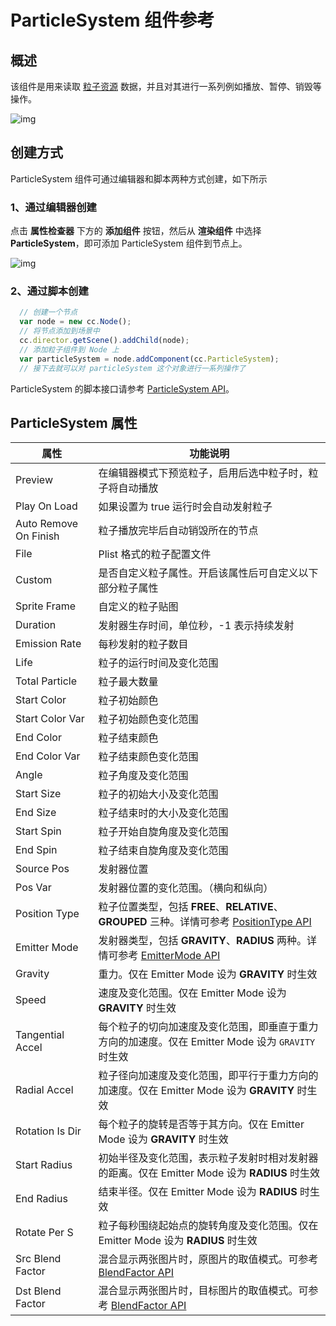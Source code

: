 # ParticleSystem 组件参考

## 概述

该组件是用来读取 [粒子资源](https://docs.cocos.com/creator/manual/zh/asset-workflow/particle.html) 数据，并且对其进行一系列例如播放、暂停、销毁等操作。

![img](https://gitee.com/nlpleaf/PicGo/raw/master/d85642e661ddd7e2be07d5a5c561a20c)

## 创建方式

ParticleSystem 组件可通过编辑器和脚本两种方式创建，如下所示

### 1、通过编辑器创建

点击 **属性检查器** 下方的 **添加组件** 按钮，然后从 **渲染组件** 中选择 **ParticleSystem**，即可添加 ParticleSystem 组件到节点上。

![img](https://gitee.com/nlpleaf/PicGo/raw/master/8d24a351b430aef05cd530fbf45853fc)

### 2、通过脚本创建

```js
  // 创建一个节点
  var node = new cc.Node();
  // 将节点添加到场景中
  cc.director.getScene().addChild(node);
  // 添加粒子组件到 Node 上
  var particleSystem = node.addComponent(cc.ParticleSystem);
  // 接下去就可以对 particleSystem 这个对象进行一系列操作了
```

ParticleSystem 的脚本接口请参考 [ParticleSystem API](https://docs.cocos.com/creator/api/zh/classes/ParticleSystem.html)。

## ParticleSystem 属性

| 属性                  | 功能说明                                                     |
| --------------------- | ------------------------------------------------------------ |
| Preview               | 在编辑器模式下预览粒子，启用后选中粒子时，粒子将自动播放     |
| Play On Load          | 如果设置为 true 运行时会自动发射粒子                         |
| Auto Remove On Finish | 粒子播放完毕后自动销毁所在的节点                             |
| File                  | Plist 格式的粒子配置文件                                     |
| Custom                | 是否自定义粒子属性。开启该属性后可自定义以下部分粒子属性     |
| Sprite Frame          | 自定义的粒子贴图                                             |
| Duration              | 发射器生存时间，单位秒，-1 表示持续发射                      |
| Emission Rate         | 每秒发射的粒子数目                                           |
| Life                  | 粒子的运行时间及变化范围                                     |
| Total Particle        | 粒子最大数量                                                 |
| Start Color           | 粒子初始颜色                                                 |
| Start Color Var       | 粒子初始颜色变化范围                                         |
| End Color             | 粒子结束颜色                                                 |
| End Color Var         | 粒子结束颜色变化范围                                         |
| Angle                 | 粒子角度及变化范围                                           |
| Start Size            | 粒子的初始大小及变化范围                                     |
| End Size              | 粒子结束时的大小及变化范围                                   |
| Start Spin            | 粒子开始自旋角度及变化范围                                   |
| End Spin              | 粒子结束自旋角度及变化范围                                   |
| Source Pos            | 发射器位置                                                   |
| Pos Var               | 发射器位置的变化范围。（横向和纵向）                         |
| Position Type         | 粒子位置类型，包括 **FREE**、**RELATIVE**、**GROUPED** 三种。详情可参考 [PositionType API](https://docs.cocos.com/creator/api/zh/enums/ParticleSystem.PositionType.html) |
| Emitter Mode          | 发射器类型，包括 **GRAVITY**、**RADIUS** 两种。详情可参考 [EmitterMode API](https://docs.cocos.com/creator/api/zh/enums/ParticleSystem.EmitterMode.html) |
| Gravity               | 重力。仅在 Emitter Mode 设为 **GRAVITY** 时生效              |
| Speed                 | 速度及变化范围。仅在 Emitter Mode 设为 **GRAVITY** 时生效    |
| Tangential Accel      | 每个粒子的切向加速度及变化范围，即垂直于重力方向的加速度。仅在 Emitter Mode 设为 `GRAVITY` 时生效 |
| Radial Accel          | 粒子径向加速度及变化范围，即平行于重力方向的加速度。仅在 Emitter Mode 设为 **GRAVITY** 时生效 |
| Rotation Is Dir       | 每个粒子的旋转是否等于其方向。仅在 Emitter Mode 设为 **GRAVITY** 时生效 |
| Start Radius          | 初始半径及变化范围，表示粒子发射时相对发射器的距离。仅在 Emitter Mode 设为 **RADIUS** 时生效 |
| End Radius            | 结束半径。仅在 Emitter Mode 设为 **RADIUS** 时生效           |
| Rotate Per S          | 粒子每秒围绕起始点的旋转角度及变化范围。仅在 Emitter Mode 设为 **RADIUS** 时生效 |
| Src Blend Factor      | 混合显示两张图片时，原图片的取值模式。可参考 [BlendFactor API](https://docs.cocos.com/creator/api/zh/enums/BlendFactor.html) |
| Dst Blend Factor      | 混合显示两张图片时，目标图片的取值模式。可参考 [BlendFactor API](https://docs.cocos.com/creator/api/zh/enums/BlendFactor.html) |